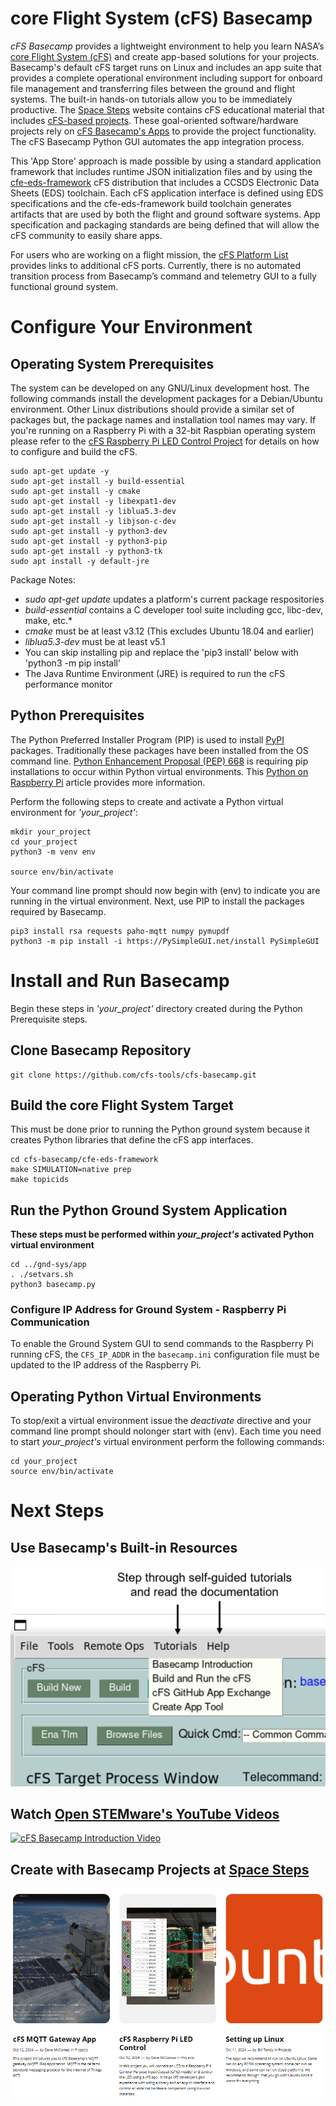 # core Flight System (cFS) Basecamp
*cFS Basecamp* provides a lightweight environment to help you learn NASA’s [core Flight System (cFS)](https://github.com/nasa/cFS) and create app-based solutions for your projects. Basecamp's default cFS target runs on Linux and includes an app suite that provides a complete operational environment including support for onboard file management and transferring files between the ground and flight systems. The built-in hands-on tutorials allow you to be immediately productive. The [Space Steps](https://spacesteps.com/) website contains cFS educational material that includes [cFS-based projects](https://spacesteps.com/category/projects/). These goal-oriented software/hardware projects rely on [cFS Basecamp's Apps](https://github.com/orgs/cfs-apps/repositories) to provide the project functionality.  The cFS Basecamp Python GUI automates the app integration process.

This 'App Store' approach is made possible by using a standard application framework that includes runtime JSON initialization files and by using the [cfe-eds-framework](https://github.com/jphickey/cfe-eds-framework) cFS distribution that includes a CCSDS Electronic Data Sheets (EDS) toolchain. Each cFS application interface is defined using EDS specifications and the cfe-eds-framework build toolchain generates artifacts that are used by both the flight and ground software systems. App specification and packaging standards are being defined that will allow the cFS community to easily share apps. 

For users who are working on a flight mission, the [cFS Platform List](https://github.com/cfs-tools/cfs-platform-list) provides links to additional cFS ports. Currently, there is no automated transition process from Basecamp’s command and telemetry GUI to a fully functional ground system.

# Configure Your Environment

## Operating System Prerequisites
The system can be developed on any GNU/Linux development host. The following commands install the development packages for
a Debian/Ubuntu environment. Other Linux distributions should provide a similar set of packages but, the package names and
installation tool names may vary. If you're running on a Raspberry Pi with a 32-bit Raspbian operating system please refer to
the [cFS Raspberry Pi LED Control Project](https://spacesteps.com/2024/10/12/cfs-raspberry-pi-led-control/) for details on how to configure and build the cFS. 

    sudo apt-get update -y 
    sudo apt-get install -y build-essential
    sudo apt-get install -y cmake
    sudo apt-get install -y libexpat1-dev
    sudo apt-get install -y liblua5.3-dev
    sudo apt-get install -y libjson-c-dev
    sudo apt-get install -y python3-dev
    sudo apt-get install -y python3-pip
    sudo apt-get install -y python3-tk
    sudo apt install -y default-jre
   
Package Notes:
- *sudo apt-get update* updates a platform's current package respositories
- *build-essential* contains a C developer tool suite including gcc, libc-dev, make, etc.* 
- *cmake* must be at least v3.12 (This excludes Ubuntu 18.04 and earlier)
- *liblua5.3-dev* must be at least v5.1
- You can skip installing pip and replace the 'pip3 install' below with 'python3 -m pip install'
- The Java Runtime Environment (JRE) is required to run the cFS performance monitor

## Python Prerequisites
The Python Preferred Installer Program (PIP) is used to install [PyPI](https://pypi.org/) packages. Traditionally these packages have been installed from the OS command line. [Python Enhancement Proposal (PEP) 668](https://peps.python.org/pep-0668/) is requiring pip installations to occur within Python virtual environments. This [Python on Raspberry Pi](https://www.raspberrypi.com/documentation/computers/os.html#python-on-raspberry-pi) article provides more information. 

Perform the following steps to create and activate a Python virtual environment for *'your_project'*:

    mkdir your_project
    cd your_project
    python3 -m venv env

    source env/bin/activate
    
Your command line prompt should now begin with (env) to indicate you are running in the virtual environment. Next, use PIP to install the packages required by Basecamp.

    pip3 install rsa requests paho-mqtt numpy pymupdf
    python3 -m pip install -i https://PySimpleGUI.net/install PySimpleGUI

# Install and Run Basecamp
Begin these steps in *'your_project'* directory created during the Python Prerequisite steps.

## Clone Basecamp Repository
    git clone https://github.com/cfs-tools/cfs-basecamp.git
    
## Build the core Flight System Target
This must be done prior to running the Python ground system because it creates Python libraries that define the cFS app interfaces.

    cd cfs-basecamp/cfe-eds-framework
    make SIMULATION=native prep
    make topicids

## Run the Python Ground System Application 
**These steps must be performed within *your_project's* activated Python virtual environment**

    cd ../gnd-sys/app
    . ./setvars.sh
    python3 basecamp.py

### Configure IP Address for Ground System - Raspberry Pi Communication
To enable the Ground System GUI to send commands to the Raspberry Pi running cFS, the `CFS_IP_ADDR` in the `basecamp.ini` configuration file must be updated to the IP address of the Raspberry Pi.

## Operating Python Virtual Environments  
To stop/exit a virtual environment issue the *deactivate* directive and your command line prompt should nolonger start with (env). Each time you need to start *your_project's* virtual environment perform the following commands:

    cd your_project
    source env/bin/activate

# Next Steps

## Use Basecamp's Built-in Resources
![](https://github.com/cfs-tools/cfs-basecamp/blob/main/docs/images/next-steps.png)

## Watch [Open STEMware's YouTube Videos](https://www.youtube.com/@OpenSTEMware?)
[![cFS Basecamp Introduction Video](http://img.youtube.com/vi/jwV3_9W8dcY/0.jpg)](https://www.youtube.com/watch?v=jwV3_9W8dcY)

## Create with Basecamp Projects at [Space Steps](https://spacesteps.com/category/projects/)
[![cFS Basecamp Projects](https://github.com/cfs-tools/cfs-basecamp/blob/main/docs/images/SpaceSteps-Projects.png)](https://spacesteps.com/category/projects/)
